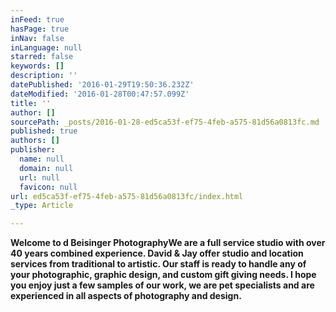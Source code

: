 ```yaml
---
inFeed: true
hasPage: true
inNav: false
inLanguage: null
starred: false
keywords: []
description: ''
datePublished: '2016-01-29T19:50:36.232Z'
dateModified: '2016-01-28T00:47:57.099Z'
title: ''
author: []
sourcePath: _posts/2016-01-28-ed5ca53f-ef75-4feb-a575-81d56a0813fc.md
published: true
authors: []
publisher:
  name: null
  domain: null
  url: null
  favicon: null
url: ed5ca53f-ef75-4feb-a575-81d56a0813fc/index.html
_type: Article

---
```

******Welcome to d Beisinger Photography**********We are a full service studio with over 40 years combined experience. David & Jay offer studio and location services from traditional to artistic. Our staff is ready to handle any of your photographic, graphic design, and custom gift giving needs. I hope you enjoy just a few samples of our work, we are pet specialists and are experienced in all aspects of photography and design.****